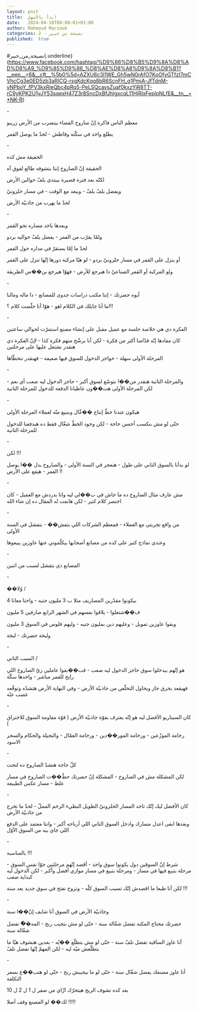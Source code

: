 ```yaml
---
layout: post
title:  ابدأ بالأسهل
date:   2024-04-10T00:00:01+03:00
author: Mahmoud Marzouk
categories: 2 - نصيحة من خبير
published:  true
---
```

\#نصيحة_من_خبير{.underline}(https://www.facebook.com/hashtag/%D9%86%D8%B5%D9%8A%D8%AD%D8%A9_%D9%85%D9%86_%D8%AE%D8%A8%D9%8A%D8%B1?__eep__=6&__cft__%5b0%5d=AZXU6c3l1WE_Gh5wN0rAfO7KoOfyGTfzI7mCVhcCg3e0ED5zb3aRICQ-rsgKdcKqg8bR6ScnFH_g1PmiA-JfTdnM-vNPboY_fPV3kxRieQbc4pRq5-PeLSQcavsZuaf0kxzYiR8TT-rC9yKPK2U1yJY53sqexH47Z3r8SncDxBfJhIgxcqL11HjRIxFeplpNLfE&__tn__=*NK-R)

\-

معظم الناس فاكرة إنّ صاروخ الفضاء بيتضرب من الأرض زريبو

يطلع واخد في سكّته وقاطش - لحدّ ما يوصل القمر

\-

الحقيقة مش كده

الحقيقة إنّ الصاروخ إنتا بتشوفه طالع لفوق آه

لكنّه بعد فترة قصيرة بيبتدي يلفّ حوالين الأرض

ويفضل يلفّ يلفّ - ويبعد مع الوقت - في مسار حلزونيّ

لحدّ ما يهرب من جاذبيّة الأرض

\-

وبعدها ياخد مساره نحو القمر

ولمّا يقرّب من القمر - يفضل يلفّ حواليه بردو

لحدّ ما إمّا يستقرّ في مداره حول القمر

أو ينزل على القمر في مسار حلزونيّ بردو - لو هيّا مركبة دورها إنّها تنزل
على القمر

ولو المركبة أو القمر الصناعيّ دا هيرجع للأرض - فهوّا هيرجع بن��س
الطريقة

\-

أيوه حضرتك - إنتا مكتب دراسات جدوى للمصانع - دا ماله ومالنا

ما أنا جايلك في الكلام اهو - هوّا أنا خلّصت كلام ؟!!!

\-

الفكرة دي هي خلاصة جلسة مع عميل مقبل على إنشاء مصنع استمرّت لحوالي
ساعتين

كان مفادها إنّه قدّامنا أكتر من فكرة - لكن أنا برشّح منهم فكرة كذا - لإنّ
الفكرة دي هنقدر نشتغل عليها على مرحلتين

المرحلة الأولى سهلة - حواجز الدخول للسوق فيها ضعيفة - فهنقدر
نتخطّاها

\-

والمرحلة التانية هنقدر من��ا نتوسّع لسوق أكبر - حاجز الدخول ليه صعب أي
نعم - لكن المرحلة الأولى هت��ون عاطيانا الدفعة للدخول للمرحلة
التانية

\-

هيكون عندنا خطّ إنتاج ��غّال وبنبيع منّه لعملاء المرحلة الأولى

حتّى لو مش بنكسب أحسن حاجة - لكن وجود الخطّ شغّال فقط ده هيدفعنا للدخول
للمرحلة التانية

\-

لكن !!!

لو بدأنا بالسوق التاني على طول - هنعجز في السنة الأولى - والصاروخ بدل
��ا يوصل القمر - هيقع على الأرض !!

\-

مش عارف مثال الصاروخ ده ما جاش في ب��لي ليه وانا بدردش مع العميل - كان
اختصر كلام كتير - لكن هابعت له المقال ده إن شاء الله

\-

من واقع تجربتي مع العملاء - فمعظم الشركات اللي بتفش�� - بتفشل في السنة
الأولى

وعندي نماذج كتير على كده من مصانع أصحابها بيكلّموني عنها عاوزين
يبيعوها

\-

المصانع دي بتفشل لسبب من اتنين

\-

��وّلا /

بيكونوا مقدّرين المصاريف مثلا ب 3 مليون جنيه - واحنا معانا 4

ف��شتغلوا - يلاقوا نفسهم في الشهر الرابع صارفين 5 مليون

وبقوا عاوزين تمويل - وعليهم دين بمليون جنيه - وليهم فلوس في السوق 3
مليون

ولبخة حضرتك - لبخة

\-

السبب التاني /

هو إنّهم بيدخلوا سوق حاجز الدخول ليه صعب - فب��بقوا عاملين زيّ الصاروخ
اللي رايح للقمر مباشر - واخدها سكّة

فهيقعد يحرق جاز ويحاول التخلّص من جاذبيّة الأرض - وفي النهاية الأرض هتشدّه
وتوقّعه غصب عنّه

\-

كان السيناريو الأفضل ليه هو إنّه يعترف بقوّة جاذبيّة الأرض ( قوّة مقاومة
السوق للاختراق )

رخامة الموزّعين - ورخامة المور��دين - ورخامة العمّال - والنجيلة والحكام
والسحر الاسود

\-

كلّ حاجة هتشدّ الصاروخ ده لتحت

لكن المشكلة مش في الصاروخ - المشكلة إنّ حضرتك حطّ��ت الصاروخ في مسار غلط -
مسار عكس الطبيعة

\-

كان الأفضل ليك إنّك تاخد المسار الحلزونيّ الطويل البطيء الرخم المملّ - لحدّ
ما تخرج من جاذبيّة الأرض

وبعدها ابقى اعدل مسارك وادخل السوق التاني اللي أرباحه أكبر - وانتا
معتمد على الدفع اللي جاي بيه من السوق الأوّل

\-

بالمناسبة !!!

شرط إنّ السوقين دول يكونوا سوق واحد - أقصد إنّهم مرحلتين جوّا نفس السوق -
مرحلة بتبيع فيها في مسار - ومرحلة بتبيع في مسار موازي أفضل وأكبر - لكن
الدخول ليه كبداية صعب

لكن أنا طبعا ما اقصدش إنّك تسيب السوق كلّه - وتروح تفتح في سوق جديد بعد
سنة !!!

\-

وجاذبيّة الأرض في السوق أنا شايف إنّ��ا سنة

حضرتك محتاج المكنة تفضل شغّالة سنة - حتّى لو مش بتجيب ربح - المه��ّ تفضل
شغّالة سنة

أنا عاوز الساقية تفضل تلفّ سنة - حتّى لو مش بتطلّع ��يّه - بعدين هنشوف هيّا
ما بتطلّعش ميّه ليه - لكن المهمّ إنّها تفضل تلفّ

\-

أنا عاوز مصنعك يفضل شغّال سنة - حتّى لو ما بيجيبش ربح - حتّى لو هتب��ع بسعر
التكلفة

بعد كده نشوف الربح هيتحرّك ازّاي من صفر ل 1 ل 2 ل 10

لك�� لو المصنع وقف أصلا !!!!!
